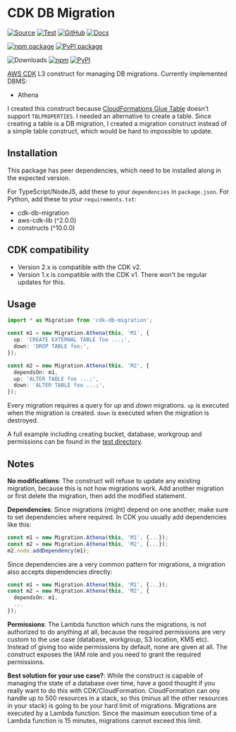 # CDK DB Migration

[![Source](https://img.shields.io/badge/Source-GitHub-blue?logo=github)][source]
[![Test](https://github.com/udondan/cdk-db-migration/workflows/Test/badge.svg)](https://github.com/udondan/cdk-db-migration/actions?query=workflow%3ATest)
[![GitHub](https://img.shields.io/github/license/udondan/cdk-db-migration)][license]
[![Docs](https://img.shields.io/badge/Construct%20Hub-cdk--db--migration-orange)][docs]

[![npm package](https://img.shields.io/npm/v/cdk-db-migration?color=brightgreen)][npm]
[![PyPI package](https://img.shields.io/pypi/v/cdk-db-migration?color=brightgreen)][PyPI]

![Downloads](https://img.shields.io/badge/-DOWNLOADS:-brightgreen?color=gray)
[![npm](https://img.shields.io/npm/dt/cdk-db-migration?label=npm&color=blueviolet)][npm]
[![PyPI](https://img.shields.io/pypi/dm/cdk-db-migration?label=pypi&color=blueviolet)][PyPI]

[AWS CDK] L3 construct for managing DB migrations. Currently implemented DBMS:

- Athena

I created this construct because [CloudFormations Glue Table](https://docs.aws.amazon.com/AWSCloudFormation/latest/UserGuide/aws-resource-glue-table.html) doesn't support `TBLPROPERTIES`. I needed an alternative to create a table. Since creating a table is a DB migration, I created a migration construct instead of a simple table construct, which would be hard to impossible to update.

## Installation

This package has peer dependencies, which need to be installed along in the expected version.

For TypeScript/NodeJS, add these to your `dependencies` in `package.json`. For Python, add these to your `requirements.txt`:

- cdk-db-migration
- aws-cdk-lib (^2.0.0)
- constructs (^10.0.0)

## CDK compatibility

- Version 2.x is compatible with the CDK v2.
- Version 1.x is compatible with the CDK v1. There won't be regular updates for this.

## Usage

```typescript
import * as Migration from 'cdk-db-migration';

const m1 = new Migration.Athena(this, 'M1', {
  up: 'CREATE EXTERNAL TABLE foo ...;',
  down: 'DROP TABLE foo;',
});

const m2 = new Migration.Athena(this, 'M2', {
  dependsOn: m1,
  up: 'ALTER TABLE foo ...;',
  down: 'ALTER TABLE foo ...;',
});
```

Every migration requires a query for _up_ and _down_ migrations. `up` is executed when the migration is created. `down` is executed when the migration is destroyed.

A full example including creating bucket, database, workgroup and permissions can be found in the [test directory](https://github.com/udondan/cdk-db-migration/blob/main/test/lib/index.ts).

## Notes

**No modifications**: The construct will refuse to update any existing migration, because this is not how migrations work. Add another migration or first delete the migration, then add the modified statement.

**Dependencies**: Since migrations (might) depend on one another, make sure to set dependencies where required. In CDK you usually add dependencies like this:

```typescript
const m1 = new Migration.Athena(this, 'M1', {...});
const m2 = new Migration.Athena(this, 'M2', {...});
m2.node.addDependency(m1);
```

Since dependencies are a very common pattern for migrations, a migration also accepts dependencies directly:

```typescript
const m1 = new Migration.Athena(this, 'M1', {...});
const m2 = new Migration.Athena(this, 'M2', {
  dependsOn: m1,
  ...
});
```

**Permissions**: The Lambda function which runs the migrations, is not authorized to do anything at all, because the required permissions are very custom to the use case (database, workgroup, S3 location, KMS etc). Instead of giving too wide permissions by default, none are given at all. The construct exposes the IAM role and you need to grant the required permissions.

**Best solution for your use case?**: While the construct is capable of managing the state of a database over time, have a good thought if you really want to do this with CDK/CloudFormation. CloudFormation can ony handle up to 500 resources in a stack, so this (minus all the other resources in your stack) is going to be your hard limit of migrations. Migrations are executed by a Lambda function. Since the maximum execution time of a Lambda function is 15 minutes, migrations cannot exceed this limit.

   [AWS CDK]: https://aws.amazon.com/cdk/
   [npm]: https://www.npmjs.com/package/cdk-db-migration
   [PyPI]: https://pypi.org/project/cdk-db-migration/
   [docs]: https://constructs.dev/packages/cdk-db-migration
   [source]: https://github.com/udondan/cdk-db-migration
   [license]: https://github.com/udondan/cdk-db-migration/blob/main/LICENSE
